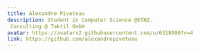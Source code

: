 ```yaml
---
title: Alexandre Piveteau
description: Student in Computer Science @ETHZ. Consulting @ Taktil GmbH
avatar: https://avatars2.githubusercontent.com/u/6318990?v=4
link: https://github.com/alexandrepiveteau
---
```

